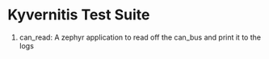# Kyvernitis Test Suite

1. can_read: A zephyr application to read off the can_bus and print it to the logs
